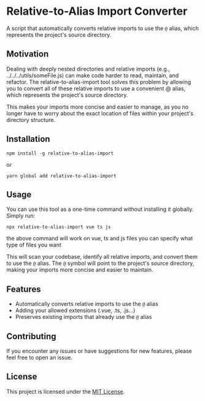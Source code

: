 # Relative-to-Alias Import Converter

A script that automatically converts relative imports to use the `@` alias, which represents the project's source directory.

## Motivation

Dealing with deeply nested directories and relative imports (e.g., ../../../utils/someFile.js) can make code harder to read, maintain, and refactor. The relative-to-alias-import tool solves this problem by allowing you to convert all of these relative imports to use a convenient @ alias, which represents the project's source directory.

This makes your imports more concise and easier to manage, as you no longer have to worry about the exact location of files within your project's directory structure.

## Installation

`npm install -g relative-to-alias-import`

or

`yarn global add relative-to-alias-import`

## Usage

You can use this tool as a one-time command without installing it globally. Simply run:

`npx relative-to-alias-import vue ts js`

the above command will work on vue, ts and js files you can specify what type of files you want

This will scan your codebase, identify all relative imports, and convert them to use the `@` alias. The `@` symbol will point to the project's source directory, making your imports more concise and easier to maintain.

## Features

- Automatically converts relative imports to use the `@` alias
- Adding your allowed extensions (.vue, .ts, .js...)
- Preserves existing imports that already use the `@` alias

## Contributing

If you encounter any issues or have suggestions for new features, please feel free to open an issue.

## License

This project is licensed under the [MIT License](LICENSE).
